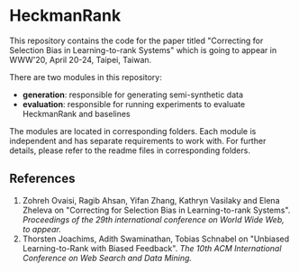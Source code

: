 # HeckmanRank

This repository contains the code for the paper titled "Correcting for Selection Bias in Learning-to-rank Systems" which is going to appear in WWW'20, April 20-24, Taipei, Taiwan.

There are two modules in this repository:

- **generation**: responsible for generating semi-synthetic data
- **evaluation**: responsible for running experiments to evaluate HeckmanRank and baselines

The modules are located in corresponding folders. Each module is independent and has separate requirements to work with. For further details, please refer to the readme files in corresponding folders.

## References
1. Zohreh Ovaisi, Ragib Ahsan, Yifan Zhang, Kathryn Vasilaky and Elena Zheleva on "Correcting for Selection Bias in Learning-to-rank Systems". _Proceedings of the 29th international conference on World Wide Web, to appear._
2. Thorsten Joachims, Adith Swaminathan, Tobias Schnabel on "Unbiased Learning-to-Rank with Biased Feedback". _The 10th ACM International Conference on Web Search and Data Mining._
